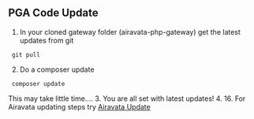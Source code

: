 ## PGA Code Update

1. In your cloned gateway folder (airavata-php-gateway) get the latest updates from git
<pre><code> git pull</code></pre>
2. Do a composer update
<pre><code> composer update </code></pre>
This may take little time....
3. You are all set with latest updates!
4. 16. For Airavata updating steps try <a href="../Airavata-Upgrades">Airavata Update</a>
